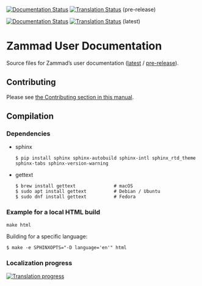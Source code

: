 [![Documentation Status][badge_pre-release]][docs_pre-release] [![Translation Status][tbadge_pre-release]][wbetranslate_pre-release] (pre-release)

[![Documentation Status][badge_latest]][docs_latest] [![Translation Status][tbadge_latest]][wbetranslate_latest] (latest)

# Zammad User Documentation

Source files for Zammad’s user documentation ([latest][docs_latest] / [pre-release][docs_pre-release]).

## Contributing

Please see [the Contributing section in this manual](https://docs.zammad.org/en/latest/contributing/start.html).

## Compilation

### Dependencies

* sphinx

  ```
  $ pip install sphinx sphinx-autobuild sphinx-intl sphinx_rtd_theme sphinx-tabs sphinx-version-warning
  ```

* gettext

  ```
  $ brew install gettext              # macOS
  $ sudo apt install gettext          # Debian / Ubuntu
  $ sudo dnf install gettext          # Fedora
  ```

### Example for a local HTML build

```
make html
```
Building for a specific language:

```
$ make -e SPHINXOPTS="-D language='en'" html
```

### Localization progress

[![Translation progress][tprogress]][wbetranslate_pre-release]

[badge_latest]: https://readthedocs.org/projects/zammad-user-documentation/badge/?version=latest
[docs_latest]: https://user-docs.zammad.org/en/latest/

[badge_pre-release]: https://readthedocs.org/projects/zammad-user-documentation/badge/?version=pre-release
[docs_pre-release]: https://user-docs.zammad.org/en/pre-release/

[tbadge_latest]: https://translations.zammad.org/widget/documentations/user-documentation-latest/svg-badge.svg
[wbetranslate_latest]: https://translations.zammad.org/projects/documentations/user-documentation-latest/

[tbadge_pre-release]: https://translations.zammad.org/widget/documentations/user-documentation-pre-release/svg-badge.svg
[wbetranslate_pre-release]: https://translations.zammad.org/projects/documentations/user-documentation-pre-release/

[tprogress]: https://translations.zammad.org/widget/documentations/user-documentation-pre-release/multi-auto.svg
